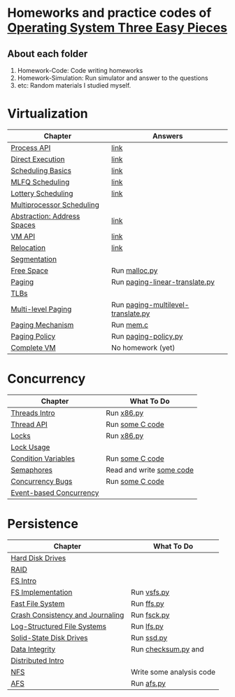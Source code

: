 # Homeworks and practice codes of [Operating System Three Easy Pieces](https://pages.cs.wisc.edu/~remzi/OSTEP/)

## About each folder
1. Homework-Code: Code writing homeworks
2. Homework-Simulation: Run simulator and answer to the questions
3. etc: Random materials I studied myself.


# Virtualization

Chapter | Answers
--------|-----------
[Process API](http://www.cs.wisc.edu/~remzi/OSTEP/cpu-api.pdf) | [link](homework-code/virtualization/process-api)
[Direct Execution](http://www.cs.wisc.edu/~remzi/OSTEP/cpu-mechanisms.pdf) | [link](homework-code/virtualization/limited-direct-execution)
[Scheduling Basics](http://www.cs.wisc.edu/~remzi/OSTEP/cpu-sched.pdf) | [link](homework-simulation/cpu-sched)
[MLFQ Scheduling](http://www.cs.wisc.edu/~remzi/OSTEP/cpu-sched-mlfq.pdf)	| [link](homework-simulation/cpu-sched-mlfq)
[Lottery Scheduling](http://www.cs.wisc.edu/~remzi/OSTEP/cpu-sched-lottery.pdf) | [link](homework-simulation/cpu-sched-lottery)
[Multiprocessor Scheduling](http://www.cs.wisc.edu/~remzi/OSTEP/cpu-sched-multi.pdf) | 
[Abstraction: Address Spaces](http://www.cs.wisc.edu/~remzi/OSTEP/vm-intro.pdf) | [link](homework-code/virtualization/address-space)
[VM API](http://www.cs.wisc.edu/~remzi/OSTEP/vm-api.pdf) | [link](homework-code/virtualization/memory-api)
[Relocation](http://www.cs.wisc.edu/~remzi/OSTEP/vm-mechanism.pdf) | [link](homework-simulation/vm-mechanism)
[Segmentation](http://www.cs.wisc.edu/~remzi/OSTEP/vm-segmentation.pdf) | 
[Free Space](http://www.cs.wisc.edu/~remzi/OSTEP/vm-freespace.pdf) | Run [malloc.py](vm-freespace)
[Paging](http://www.cs.wisc.edu/~remzi/OSTEP/vm-paging.pdf) | Run [paging-linear-translate.py](vm-paging)
[TLBs](http://www.cs.wisc.edu/~remzi/OSTEP/vm-tlbs.pdf) | 
[Multi-level Paging](http://www.cs.wisc.edu/~remzi/OSTEP/vm-smalltables.pdf) | Run [paging-multilevel-translate.py](vm-smalltables)
[Paging Mechanism](http://www.cs.wisc.edu/~remzi/OSTEP/vm-beyondphys.pdf) | Run [mem.c](vm-beyondphys)
[Paging Policy](http://www.cs.wisc.edu/~remzi/OSTEP/vm-beyondphys-policy.pdf) | Run [paging-policy.py](vm-beyondphys-policy)
[Complete VM](http://www.cs.wisc.edu/~remzi/OSTEP/vm-complete.pdf) | No homework (yet)

# Concurrency

Chapter | What To Do
--------|-----------
[Threads Intro](http://www.cs.wisc.edu/~remzi/OSTEP/threads-intro.pdf) | Run [x86.py](threads-intro)
[Thread API](http://www.cs.wisc.edu/~remzi/OSTEP/threads-api.pdf)	| Run [some C code](threads-api)
[Locks](http://www.cs.wisc.edu/~remzi/OSTEP/threads-locks.pdf)	| Run [x86.py](threads-locks)
[Lock Usage](http://www.cs.wisc.edu/~remzi/OSTEP/threads-locks-usage.pdf) | 
[Condition Variables](http://www.cs.wisc.edu/~remzi/OSTEP/threads-cv.pdf) | Run [some C code](threads-cv)
[Semaphores](http://www.cs.wisc.edu/~remzi/OSTEP/threads-sema.pdf) | Read and write [some code](threads-sema)
[Concurrency Bugs](http://www.cs.wisc.edu/~remzi/OSTEP/threads-bugs.pdf) | Run [some C code](threads-bugs)
[Event-based Concurrency](http://www.cs.wisc.edu/~remzi/OSTEP/threads-events.pdf) | 

# Persistence

Chapter | What To Do
--------|-----------
[Hard Disk Drives](http://www.cs.wisc.edu/~remzi/OSTEP/file-disks.pdf) | 
[RAID](http://www.cs.wisc.edu/~remzi/OSTEP/file-raid.pdf) | 
[FS Intro](http://www.cs.wisc.edu/~remzi/OSTEP/file-intro.pdf) | 
[FS Implementation](http://www.cs.wisc.edu/~remzi/OSTEP/file-implementation.pdf) | Run [vsfs.py](file-implementation)
[Fast File System](http://www.cs.wisc.edu/~remzi/OSTEP/file-ffs.pdf) | Run [ffs.py](file-ffs)
[Crash Consistency and Journaling](http://www.cs.wisc.edu/~remzi/OSTEP/file-journaling.pdf) | Run [fsck.py](file-journaling)
[Log-Structured File Systems](http://www.cs.wisc.edu/~remzi/OSTEP/file-lfs.pdf) | Run [lfs.py](file-lfs)
[Solid-State Disk Drives](http://www.cs.wisc.edu/~remzi/OSTEP/file-ssd.pdf) | Run [ssd.py](file-ssd)
[Data Integrity](http://www.cs.wisc.edu/~remzi/OSTEP/file-integrity.pdf) | Run [checksum.py](file-integrity) and 
[Distributed Intro](http://www.cs.wisc.edu/~remzi/OSTEP/dist-intro.pdf) | 
[NFS](http://www.cs.wisc.edu/~remzi/OSTEP/dist-nfs.pdf) | Write some analysis code
[AFS](http://www.cs.wisc.edu/~remzi/OSTEP/dist-afs.pdf) | Run [afs.py](dist-afs)